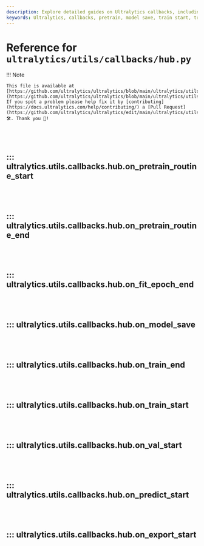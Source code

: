 ```yaml
---
description: Explore detailed guides on Ultralytics callbacks, including pretrain, model save, train start/end, and more. Enhance your ML training workflows with ease.
keywords: Ultralytics, callbacks, pretrain, model save, train start, train end, validation, predict, export, training, machine learning
---
```


# Reference for `ultralytics/utils/callbacks/hub.py`

!!! Note

    This file is available at [https://github.com/ultralytics/ultralytics/blob/main/ultralytics/utils/callbacks/hub.py](https://github.com/ultralytics/ultralytics/blob/main/ultralytics/utils/callbacks/hub.py). If you spot a problem please help fix it by [contributing](https://docs.ultralytics.com/help/contributing/) a [Pull Request](https://github.com/ultralytics/ultralytics/edit/main/ultralytics/utils/callbacks/hub.py) 🛠️. Thank you 🙏!

<br><br>

## ::: ultralytics.utils.callbacks.hub.on_pretrain_routine_start

<br><br>

## ::: ultralytics.utils.callbacks.hub.on_pretrain_routine_end

<br><br>

## ::: ultralytics.utils.callbacks.hub.on_fit_epoch_end

<br><br>

## ::: ultralytics.utils.callbacks.hub.on_model_save

<br><br>

## ::: ultralytics.utils.callbacks.hub.on_train_end

<br><br>

## ::: ultralytics.utils.callbacks.hub.on_train_start

<br><br>

## ::: ultralytics.utils.callbacks.hub.on_val_start

<br><br>

## ::: ultralytics.utils.callbacks.hub.on_predict_start

<br><br>

## ::: ultralytics.utils.callbacks.hub.on_export_start

<br><br>
